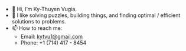 - 👋 Hi, I’m Ky-Thuyen Vugia.
- 👀 I like solving puzzles, building things, and finding optimal / efficient solutions to problems.
- 📫 How to reach me:
  - Email: kytvu1@gmail.com
  - Phone: +1 (714) 417 - 8454

<!---
Ky-Vu/Ky-Vu is a ✨ special ✨ repository because its `README.md` (this file) appears on your GitHub profile.
You can click the Preview link to take a look at your changes.
--->
